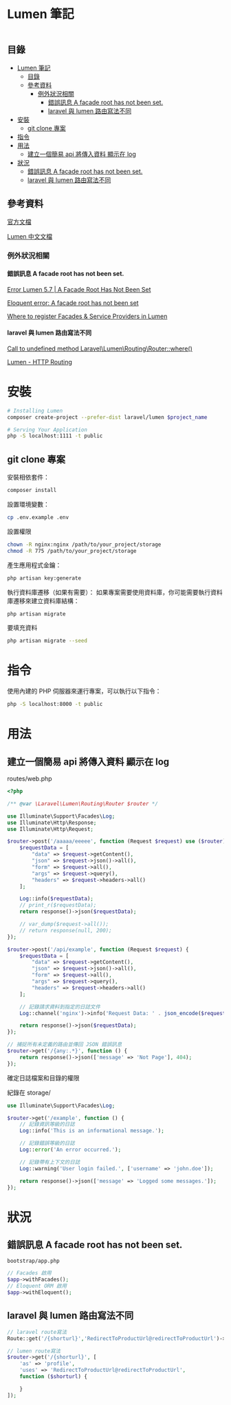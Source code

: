 # Lumen 筆記

```
```

## 目錄

- [Lumen 筆記](#lumen-筆記)
  - [目錄](#目錄)
  - [參考資料](#參考資料)
    - [例外狀況相關](#例外狀況相關)
      - [錯誤訊息 A facade root has not been set.](#錯誤訊息-a-facade-root-has-not-been-set)
      - [laravel 與 lumen 路由寫法不同](#laravel-與-lumen-路由寫法不同)
- [安裝](#安裝)
  - [git clone 專案](#git-clone-專案)
- [指令](#指令)
- [用法](#用法)
  - [建立一個簡易 api 將傳入資料 顯示在 log](#建立一個簡易-api-將傳入資料-顯示在-log)
- [狀況](#狀況)
  - [錯誤訊息 A facade root has not been set.](#錯誤訊息-a-facade-root-has-not-been-set-1)
  - [laravel 與 lumen 路由寫法不同](#laravel-與-lumen-路由寫法不同-1)

## 參考資料

[官方文檔](https://lumen.laravel.com/docs/master)

[Lumen 中文文檔](https://lumen.golaravel.com/docs/)

### 例外狀況相關

#### 錯誤訊息 A facade root has not been set.

[Error Lumen 5.7 | A Facade Root Has Not Been Set](https://chalidade.medium.com/error-lumen-5-7-a-facade-root-has-not-been-set-18b13521c834)

[Eloquent error: A facade root has not been set](https://stackoverflow.com/questions/35418810/eloquent-error-a-facade-root-has-not-been-set)

[Where to register Facades & Service Providers in Lumen](https://stackoverflow.com/questions/30399766/where-to-register-facades-service-providers-in-lumen)

#### laravel 與 lumen 路由寫法不同

[Call to undefined method Laravel\Lumen\Routing\Router::where()](https://stackoverflow.com/questions/48655597/call-to-undefined-method-laravel-lumen-routing-routerwhere)

[Lumen - HTTP Routing](https://lumen.laravel.com/docs/5.5/routing)

# 安裝

```bash
# Installing Lumen
composer create-project --prefer-dist laravel/lumen $project_name

# Serving Your Application
php -S localhost:1111 -t public
```

## git clone 專案

安裝相依套件：

```bash
composer install
```

設置環境變數：

```bash
cp .env.example .env
```

設置權限

```bash
chown -R nginx:nginx /path/to/your_project/storage
chmod -R 775 /path/to/your_project/storage
```

產生應用程式金鑰：

```bash
php artisan key:generate
```

執行資料庫遷移（如果有需要）：
如果專案需要使用資料庫，你可能需要執行資料庫遷移來建立資料庫結構：

```bash
php artisan migrate
```

要填充資料

```bash
php artisan migrate --seed
```

# 指令

使用內建的 PHP 伺服器來運行專案，可以執行以下指令：

```bash
php -S localhost:8000 -t public
```

# 用法

## 建立一個簡易 api 將傳入資料 顯示在 log

routes/web.php

```php
<?php

/** @var \Laravel\Lumen\Routing\Router $router */

use Illuminate\Support\Facades\Log;
use Illuminate\Http\Response;
use Illuminate\Http\Request;

$router->post('/aaaaa/eeeee', function (Request $request) use ($router) {
    $requestData = [
        "data" => $request->getContent(),
        "json" => $request->json()->all(),
        "form" => $request->all(),
        "args" => $request->query(),
        "headers" => $request->headers->all()
    ];

    Log::info($requestData);
    // print_r($requestData);
    return response()->json($requestData);

    // var_dump($request->all());
    // return response(null, 200);
});

$router->post('/api/example', function (Request $request) {
    $requestData = [
        "data" => $request->getContent(),
        "json" => $request->json()->all(),
        "form" => $request->all(),
        "args" => $request->query(),
        "headers" => $request->headers->all()
    ];

    // 記錄請求資料到指定的日誌文件
    Log::channel('nginx')->info('Request Data: ' . json_encode($requestData));

    return response()->json($requestData);
});

// 捕捉所有未定義的路由並傳回 JSON 錯誤訊息
$router->get('/{any:.*}', function () {
    return response()->json(['message' => 'Not Page'], 404);
});
```

確定日誌檔案和目錄的權限

紀錄在 storage/

```php
use Illuminate\Support\Facades\Log;

$router->get('/example', function () {
    // 記錄資訊等級的日誌
    Log::info('This is an informational message.');

    // 記錄錯誤等級的日誌
    Log::error('An error occurred.');

    // 記錄帶有上下文的日誌
    Log::warning('User login failed.', ['username' => 'john.doe']);

    return response()->json(['message' => 'Logged some messages.']);
});
```

# 狀況

## 錯誤訊息 A facade root has not been set.

`bootstrap/app.php`

```php
// Facades 啟用
$app->withFacades();
// Eloquent ORM 啟用
$app->withEloquent();
```

## laravel 與 lumen 路由寫法不同

```php
// laravel route寫法
Route::get('/{shorturl}','RedirectToProductUrl@redirectToProductUrl')->name('shorturl');

// lumen route寫法
$router->get('/{shorturl}', [
    'as' => 'profile',
	'uses' => 'RedirectToProductUrl@redirectToProductUrl',
	function ($shorturl) {

	}
]);
```

